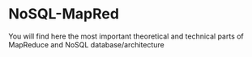 # NoSQL-MapRed
You will find here the most important theoretical and technical parts of MapReduce and NoSQL database/architecture
